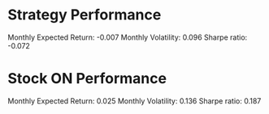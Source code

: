 # Strategy Performance
Monthly Expected Return: -0.007
Monthly Volatility: 0.096
Sharpe ratio: -0.072
# Stock ON Performance
Monthly Expected Return: 0.025
Monthly Volatility: 0.136
Sharpe ratio: 0.187
